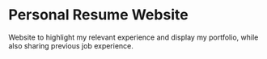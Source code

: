 <head>

</head>
<body>
<h1>Personal Resume Website</h1>
<p> Website to highlight my relevant experience and display my portfolio, while also sharing previous job experience.

</p>
</body>
